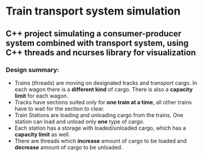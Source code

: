 # Train transport system simulation

## C++ project simulating a consumer-producer system combined with transport system, using C++ threads and ncurses library for visualization

### Design summary:
- Trains (threads) are moving on designated tracks and transport cargo. In each wagon there is a **different kind** of cargo. There is also a **capacity limit** for each wagon.
- Tracks have sections suited only for **one train at a time**, all other trains have to wait for the section to clear.
- Train Stations are loading and unloading cargo from the trains. One station can load and unload only **one** type of cargo.
- Each station has a storage with loaded/unloaded cargo, which has a **capacity limit** as well.
- There are threads which **increase** amount of cargo to be loaded and **decrease** amount of cargo to be unloaded.
